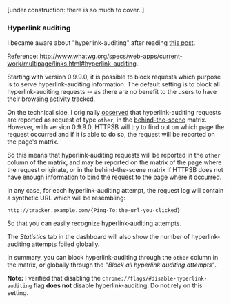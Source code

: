 [under construction: there is so much to cover..]

### Hyperlink auditing

I became aware about "hyperlink-auditing" after reading [this post](http://www.wilderssecurity.com/threads/hyperlink-auditing-aka-a-ping-and-beacon-aka-navigator-sendbeacon.364904/).

Reference: <http://www.whatwg.org/specs/web-apps/current-work/multipage/links.html#hyperlink-auditing>.

Starting with version 0.9.9.0, it is possible to block requests which purpose is to serve hyperlink-auditing information. The default setting is to block all hyperlink-auditing requests -- as there are no benefit to the users to have their browsing activity tracked.

On the technical side, I originally [observed](http://jsfiddle.net/Ronny/5ntzw/) that hyperlink-auditing requests are reported as request of type `other`, in the [behind-the-scene](/gorhill/httpswitchboard/wiki/Behind-the-scene-requests) matrix. However, with version 0.9.9.0, HTTPSB will try to find out on which page the request occurred and if it is able to do so, the request will be reported on the page's matrix.

So this means that hyperlink-auditing requests will be reported in the `other` column of the matrix, and may be reported on the matrix of the page where the request originate, or in the behind-the-scene matrix if HTTPSB does not have enough information to bind the request to the page where it occurred.

In any case, for each hyperlink-auditing attempt, the request log will contain a synthetic URL which will be resembling:

    http://tracker.example.com/{Ping-To:the-url-you-clicked}

So that you can easily recognize hyperlink-auditing attempts.

The _Statistics_ tab in the dashboard will also show the number of hyperlink-auditing attempts foiled globally.

In summary, you can block hyperlink-auditing through the `other` column in the matrix, or globally through the _"Block all hyperlink auditing attempts"_.

**Note:** I verified that disabling the `chrome://flags/#disable-hyperlink-auditing` flag **does not** disable hyperlink-auditing. Do not rely on this setting.